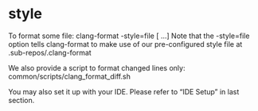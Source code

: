 # style

To format some file:
clang-format -style=file [<file> ...]
Note that the -style=file option tells clang-format to make use of our pre-configured style file at .sub-repos/.clang-format

We also provide a script to format changed lines only:
common/scripts/clang_format_diff.sh

You may also set it up with your IDE.
Please refer to “IDE Setup” in last section.
